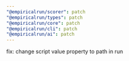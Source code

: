 ```yaml
---
"@empiricalrun/scorer": patch
"@empiricalrun/types": patch
"@empiricalrun/core": patch
"@empiricalrun/cli": patch
"@empiricalrun/ai": patch
---
```


fix: change script value property to path in run
